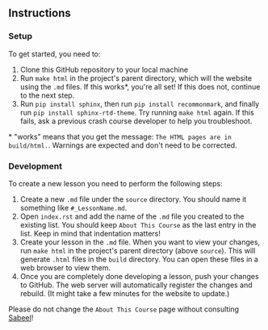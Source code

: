 ## Instructions
### Setup
To get started, you need to:
1. Clone this GitHub repository to your local machine
2. Run `make html` in the project's parent directory, which will the website using the `.md` files. If this works\*, you're all set! If this does not, continue to the next step.
3. Run `pip install sphinx`, then run `pip install recommonmark`, and finally run `pip install sphinx-rtd-theme`. Try running `make html` again. If this fails, ask a previous crash course developer to help you troubleshoot.

\* "works" means that you get the message: `The HTML pages are in build/html.`. Warnings are expected and don't need to be corrected.


### Development
To create a new lesson you need to perform the following steps:
1. Create a new `.md` file under the `source` directory. You should name it something like `#_LessonName.md`.
2. Open `index.rst` and add the name of the `.md` file you created to the existing list. You should keep `About This Course` as the last entry in the list. Keep in mind that indentation matters!
3. Create your lesson in the `.md` file. When you want to view your changes, run `make html` in the project's parent directory (above `source`). This will generate `.html` files in the `build` directory. You can open these files in a web browser to view them.
4. Once you are completely done developing a lesson, push your changes to GitHub. The web server will automatically register the changes and rebuild. (It might take a few minutes for the website to update.)

Please do not change the `About This Course` page without consulting <a href="https://sabeelmansuri.com/" target="_blank">Sabeel</a>!
